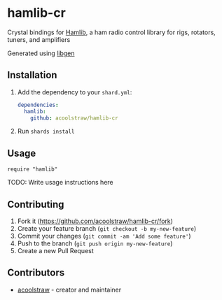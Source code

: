 # hamlib-cr

Crystal bindings for [Hamlib](https://github.com/Hamlib/Hamlib), a ham radio control library for rigs, rotators, tuners, and amplifiers

Generated using [libgen](https://github.com/olbat/libgen)

## Installation

1. Add the dependency to your `shard.yml`:

   ```yaml
   dependencies:
     hamlib:
       github: acoolstraw/hamlib-cr
   ```

2. Run `shards install`

## Usage

```crystal
require "hamlib"
```

TODO: Write usage instructions here

## Contributing

1. Fork it (<https://github.com/acoolstraw/hamlib-cr/fork>)
2. Create your feature branch (`git checkout -b my-new-feature`)
3. Commit your changes (`git commit -am 'Add some feature'`)
4. Push to the branch (`git push origin my-new-feature`)
5. Create a new Pull Request

## Contributors

- [acoolstraw](https://github.com/acoolstraw) - creator and maintainer
